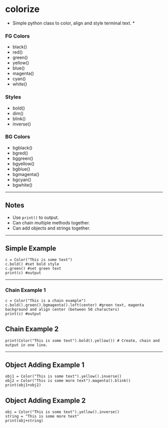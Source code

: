 # colorize
* Simple python class to color, align and style terminal text. *

### FG Colors

- black()
- red()
- green()
- yellow()
- blue()
- magenta()
- cyan()
- white()

### Styles

- bold()
- dim()
- blink()
- inverse()

### BG Colors

- bgblack()
- bgred()
- bggreen()
- bgyellow()
- bgblue()
- bgmagenta()
- bgcyan()
- bgwhite()

---


## Notes

- Use `print()` to output.
- Can chain multiple methods together.
- Can add objects and strings together.

---

## Simple Example

```
c = Color("This is some text")
c.bold() #set bold style
c.green() #set green text
print(c) #output
```

---

### Chain Example 1

```
c = Color("This is a chain example")
c.bold().green().bgmagenta().left(center) #green text, magenta background and align center (between 50 characters)
print(c) #output
```

## Chain Example 2

```
print(Color("This is some text").bold().yellow()) # Create, chain and output in one line.
```

---

## Object Adding Example 1

```
obj1 = Color("This is some text").yellow().inverse()
obj2 = Color("This is some more text").magenta().blink()
print(obj1+obj2)
```

## Object Adding Example 2

```
obj = Color("This is some text").yellow().inverse()
string = "This is some more text"
print(obj+string)
```





